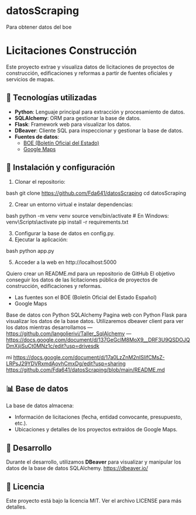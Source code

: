 # datosScraping

Para obtener datos del boe
# Licitaciones Construcción

Este proyecto extrae y visualiza datos de licitaciones de proyectos de construcción, edificaciones y reformas a partir de fuentes oficiales y servicios de mapas.

## 🚀 Tecnologías utilizadas

- **Python**: Lenguaje principal para extracción y procesamiento de datos.
- **SQLAlchemy**: ORM para gestionar la base de datos.
- **Flask**: Framework web para visualizar los datos.
- **DBeaver**: Cliente SQL para inspeccionar y gestionar la base de datos.
- **Fuentes de datos**:
  - [BOE (Boletín Oficial del Estado)](https://www.boe.es/)
  - [Google Maps](https://maps.google.com)

## 📌 Instalación y configuración 

1. Clonar el repositorio:
   
bash
   git clone https://github.com/Fda641/datosScraping
   cd datosScraping

2. Crear un entorno virtual e instalar dependencias:
   
bash
   python -m venv venv
   source venv/bin/activate  # En Windows: venv\Scripts\activate
   pip install -r requirements.txt

3. Configurar la base de datos en config.py.
4. Ejecutar la aplicación:
   
bash
   python app.py

5. Acceder a la web en http://localhost:5000

Quiero crear un README.md para un repositorio de GitHub
El objetivo conseguir los datos de las licitaciones pública de proyectos de construcción, edificaciones y reformas.
- Las fuentes son el BOE (Boletín Oficial del Estado Español) 
- Google Maps
 
Base de datos con Python SQLAlchemy
Pagina web con Python Flask para visualizar los datos de la base datos.
Utilizaremos dbeaver client para ver los datos mientras desarrollamos
—
https://github.com/langolierivi/Taller_SqlAlchemy
—
https://docs.google.com/document/d/137GeGcIM8MoX9__DRF3U9QSDOJQDmXjiiSuCt0MNz1c/edit?usp=drivesdk

mi
https://docs.google.com/document/d/17a0LzZnM2nISlifCMsZ-LRPsJ29YDVRxmdAovhCmxDg/edit?usp=sharing
https://github.com/Fda641/datosScraping/blob/main/README.md

## 📊 Base de datos

La base de datos almacena:
- Información de licitaciones (fecha, entidad convocante, presupuesto, etc.).
- Ubicaciones y detalles de los proyectos extraídos de Google Maps.

## 🔧 Desarrollo

Durante el desarrollo, utilizamos **DBeaver** para visualizar y manipular los datos de la base de datos SQLAlchemy.
https://dbeaver.io/

## 📝 Licencia

Este proyecto está bajo la licencia MIT. Ver el archivo LICENSE para más detalles.